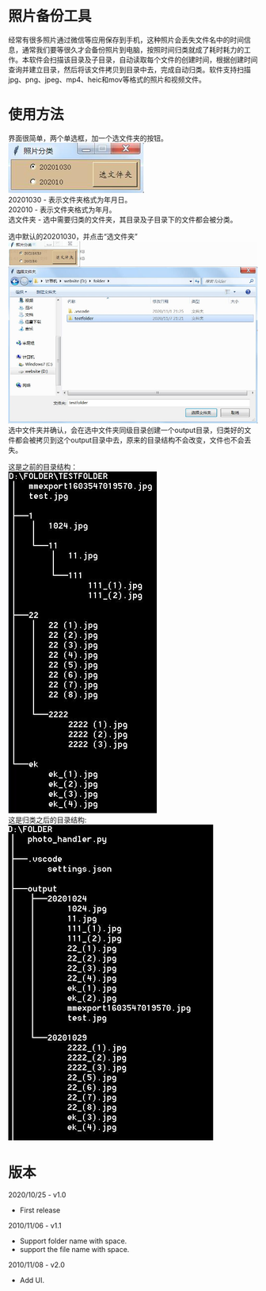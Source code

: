 # 照片备份工具
经常有很多照片通过微信等应用保存到手机，这种照片会丢失文件名中的时间信息，通常我们要等很久才会备份照片到电脑，按照时间归类就成了耗时耗力的工作。本软件会扫描该目录及子目录，自动读取每个文件的创建时间，根据创建时间查询并建立目录，然后将该文件拷贝到目录中去，完成自动归类。软件支持扫描jpg、png、jpeg、mp4、heic和mov等格式的照片和视频文件。

# 使用方法
界面很简单，两个单选框，加一个选文件夹的按钮。  
![UI](https://github.com/pangqiao/photo_handler/blob/main/images/main.jpg)  
20201030 - 表示文件夹格式为年月日。  
202010   - 表示文件夹格式为年月。  
选文件夹  - 选中需要归类的文件夹，其目录及子目录下的文件都会被分类。  
 
选中默认的20201030，并点击“选文件夹”  
![选文件夹](https://github.com/pangqiao/photo_handler/blob/main/images/select_the_folder.jpg)  
选中文件夹并确认，会在选中文件夹同级目录创建一个output目录，归类好的文件都会被拷贝到这个output目录中去，原来的目录结构不会改变，文件也不会丢失。  
 
这是之前的目录结构：  
![before](https://github.com/pangqiao/photo_handler/blob/main/images/folder_before.jpg)  
这是归类之后的目录结构:  
![after](https://github.com/pangqiao/photo_handler/blob/main/images/folder_after.jpg)

# 版本
2020/10/25 - v1.0 
- First release

2010/11/06 - v1.1
- Support folder name with space.  
- support the file name with space.

2010/11/08 - v2.0  
- Add UI.

